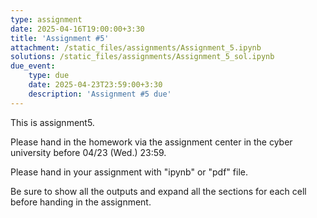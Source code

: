 ```yaml
---
type: assignment
date: 2025-04-16T19:00:00+3:30
title: 'Assignment #5'
attachment: /static_files/assignments/Assignment_5.ipynb
solutions: /static_files/assignments/Assignment_5_sol.ipynb
due_event: 
    type: due
    date: 2025-04-23T23:59:00+3:30
    description: 'Assignment #5 due'
---
```

This is assignment5.

Please hand in the homework via the assignment center in the cyber university before 04/23 (Wed.) 23:59.

Please hand in your assignment with "ipynb" or "pdf" file.

Be sure to show all the outputs and expand all the sections for each cell before handing in the assignment.
